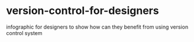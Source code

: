 version-control-for-designers
=============================

infographic for designers to show how can they benefit from using version control system
